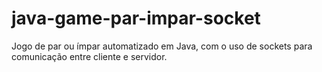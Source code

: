 # java-game-par-impar-socket
Jogo de par ou ímpar automatizado em Java, com o uso de sockets para comunicação entre cliente e servidor.
